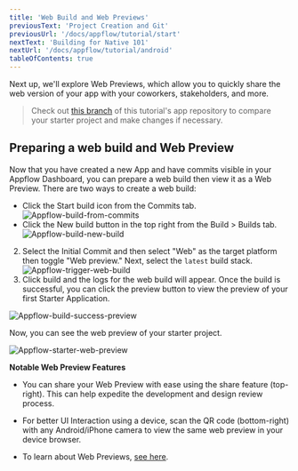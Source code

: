 ```yaml
---
title: 'Web Build and Web Previews'
previousText: 'Project Creation and Git'
previousUrl: '/docs/appflow/tutorial/start'
nextText: 'Building for Native 101'
nextUrl: '/docs/appflow/tutorial/android'
tableOfContents: true
---
```


Next up, we'll explore Web Previews, which allow you to quickly share the web version of your app with your coworkers, stakeholders, and more.

> Check out [this branch](https://github.com/ionic-team/tutorial-appflow/tree/part-1_web_builds) of this tutorial's app repository to compare your starter project and make changes if necessary.

## Preparing a web build and Web Preview

Now that you have created a new App and have commits visible in your Appflow Dashboard, you can prepare a web build then view it as a Web Preview. There are two ways to create a web build:

- Click the Start build icon from the Commits tab. ![Appflow-build-from-commits](/docs/assets/img/appflow/tutorial/build-from-commit.png)
- Click the New build button in the top right from the Build > Builds tab. ![Appflow-build-new-build](/docs/assets/img/appflow/tutorial/new-build.png)

2. Select the Initial Commit and then select "Web" as the target platform then toggle "Web preview." Next, select the `latest` build stack. ![Appflow-trigger-web-build](/docs/assets/img/appflow/tutorial/trigger-web-build.png)
3. Click build and the logs for the web build will appear. Once the build is successful, you can click the preview button to view the preview of your first Starter Application.

![Appflow-build-success-preview](/docs/assets/img/appflow/tutorial/build-success-preview.png)

Now, you can see the web preview of your starter project.

![Appflow-starter-web-preview](/docs/assets/img/appflow/tutorial/starter-web-preview.png)

**Notable Web Preview Features**

* You can share your Web Preview with ease using the share feature (top-right). This can help expedite the development and design review process.

* For better UI Interaction using a device, scan the QR code (bottom-right) with any Android/iPhone camera to view the same web preview in your device browser.

* To learn about Web Previews, [see here](https://ionicframework.com/docs/appflow/web-previews).

